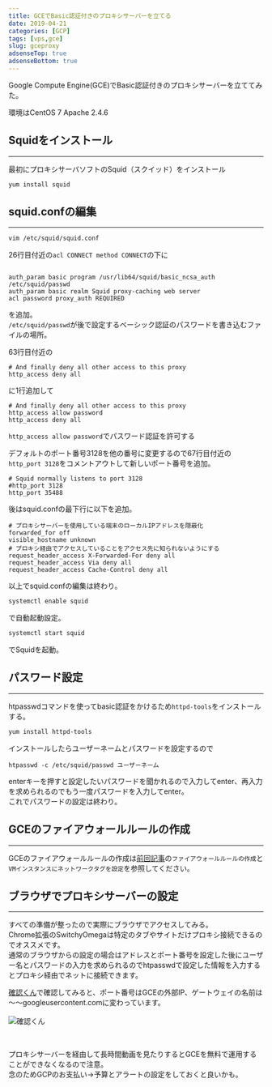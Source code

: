 ```yaml
---
title: GCEでBasic認証付きのプロキシサーバーを立てる
date: 2019-04-21
categories: [GCP]
tags: [vps,gce]
slug: gceproxy
adsenseTop: true
adsenseBottom: true
---
```


Google Compute Engine(GCE)でBasic認証付きのプロキシサーバーを立ててみた。

環境はCentOS 7 Apache 2.4.6

## Squidをインストール
---

最初にプロキシサーバソフトのSquid（スクイッド）をインストール

```sh
yum install squid

```

## squid.confの編集
---

```sh
vim /etc/squid/squid.conf
```

26行目付近の`acl CONNECT method CONNECT`の下に

```aconf

auth_param basic program /usr/lib64/squid/basic_ncsa_auth /etc/squid/passwd
auth_param basic realm Squid proxy-caching web server
acl password proxy_auth REQUIRED

```

を追加。  
`/etc/squid/passwd`が後で設定するベーシック認証のパスワードを書き込むファイルの場所。  

63行目付近の

```aconf
# And finally deny all other access to this proxy
http_access deny all

```

に1行追加して
```aconf
# And finally deny all other access to this proxy
http_access allow password
http_access deny all
```

`http_access allow password`でパスワード認証を許可する

   
デフォルトのポート番号3128を他の番号に変更するので67行目付近の`http_port 3128`をコメントアウトして新しいポート番号を追加。

```aconf
# Squid normally listens to port 3128
#http_port 3128
http_port 35488
```

後はsquid.confの最下行に以下を追加。

```aconf
# プロキシサーバーを使用している端末のローカルIPアドレスを隠蔽化
forwarded_for off
visible_hostname unknown
# プロキシ経由でアクセスしていることをアクセス先に知られないようにする
request_header_access X-Forwarded-For deny all
request_header_access Via deny all
request_header_access Cache-Control deny all
```

以上でsquid.confの編集は終わり。

```sh
systemctl enable squid
```
で自動起動設定。

```sh
systemctl start squid
```
でSquidを起動。

## パスワード設定
---

htpasswdコマンドを使ってbasic認証をかけるため`httpd-tools`をインストールする。
```sh
yum install httpd-tools
```

インストールしたらユーザーネームとパスワードを設定するので
```aconf
htpasswd -c /etc/squid/passwd ユーザーネーム
```

enterキーを押すと設定したいパスワードを聞かれるので入力してenter、再入力を求められるのでもう一度パスワードを入力してenter。  
これでパスワードの設定は終わり。

## GCEのファイアウォールルールの作成
---

GCEのファイアウォールルールの作成は[前回記事](https://www.ravness.com/2019/03/gceport/)の`ファイアウォールルールの作成`と`VMインスタンスにネットワークタグを設定`を参照してください。

## ブラウザでプロキシサーバーの設定
---

すべての準備が整ったので実際にブラウザでアクセスしてみる。<br>
Chrome拡張のSwitchyOmegaは特定のタブやサイトだけプロキシ接続できるのでオススメです。<br>
通常のブラウザからの設定の場合はアドレスとポート番号を設定した後にユーザー名とパスワードの入力を求められるのでhtpasswdで設定した情報を入力するとプロキシ経由でネットに接続できます。

[確認くん](http://www.ugtop.com/spill.shtml)で確認してみると、ポート番号はGCEの外部IP、ゲートウェイの名前は～～googleusercontent.comに変わっています。<br><br>
![確認くん](../../../images/gceproxy.jpg)

<br>

プロキシサーバーを経由して長時間動画を見たりするとGCEを無料で運用することができなくなるので注意。<br>
念のためGCPのお支払い→予算とアラートの設定をしておくと良いかも。

